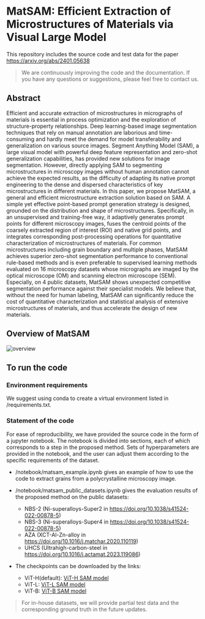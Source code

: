 # MatSAM: Efficient Extraction of Microstructures of Materials via Visual Large Model

This repository includes the source code and test data for the paper https://arxiv.org/abs/2401.05638
> We are continuously improving the code and the documentation. 
> If you have any questions or suggestions, please feel free to contact us.

## Abstract 
Efficient and accurate extraction of microstructures in micrographs of materials is essential in process optimization and the exploration of structure-property relationships. 
Deep learning-based image segmentation techniques that rely on manual annotation are laborious and time-consuming and hardly meet the demand for model transferability and generalization on various source images. Segment Anything Model (SAM), a large visual model with powerful deep feature representation and zero-shot generalization capabilities, has provided new solutions for image segmentation. 
However, directly applying SAM to segmenting microstructures in microscopy images without human annotation cannot achieve the expected results, as the difficulty of adapting its native prompt engineering to the dense and dispersed characteristics of key microstructures in different materials. 
In this paper, we propose MatSAM, a general and efficient microstructure extraction solution based on SAM. A simple yet effective point-based prompt generation strategy is designed, grounded on the distribution and shape of microstructures. 
Specifically, in an unsupervised and training-free way, it adaptively generates prompt points for different microscopy images, fuses the centroid points of the coarsely extracted region of interest (ROI) and native grid points, and integrates corresponding post-processing operations for quantitative characterization of microstructures of materials. 
For common microstructures including grain boundary and multiple phases, MatSAM achieves superior zero-shot segmentation performance to conventional rule-based methods and is even preferable to supervised learning methods evaluated on 16 microscopy datasets whose micrographs are imaged by the optical microscope (OM) and scanning electron microscope (SEM). Especially, on 4 public datasets, MatSAM shows unexpected competitive segmentation performance against their specialist models.
We believe that, without the need for human labeling, MatSAM can significantly reduce the cost of quantitative characterization and statistical analysis of extensive microstructures of materials, and thus accelerate the design of new materials.

## Overview of MatSAM
![overview](/assets/framework.jpg "Overview of MatSAM")

## To run the code

### Environment requirements

We suggest using conda to create a virtual environment listed in /requirements.txt.

### Statement of the code

For ease of reproducibility, we have provided the source code in the form of a jupyter notebook. 
The notebook is divided into sections, each of which corresponds to a step in the proposed method.
Sets of hyperparameters are provided in the notebook, 
and the user can adjust them according to the specific requirements of the dataset.


- /notebook/matsam_example.ipynb gives an example of how to use the code to extract grains from a polycrystalline microscopy image.

- /notebook/matsam_public_datasets.ipynb gives the evaluation results of the proposed method on the public datasets:
  - NBS-2 (Ni-superalloys-Super2 in https://doi.org/10.1038/s41524-022-00878-5)
  - NBS-3 (Ni-superalloys-Super4 in https://doi.org/10.1038/s41524-022-00878-5)
  - AZA (XCT-Al-Zn-alloy in https://doi.org/10.1016/j.matchar.2020.110119)
  - UHCS (Ultrahigh-carbon-steel in https://doi.org/10.1016/j.actamat.2023.119086)

- The checkpoints can be downloaded by the links:
  - ViT-H(default): [ViT-H SAM model](https://dl.fbaipublicfiles.com/segment_anything/sam_vit_h_4b8939.pth)
  - ViT-L: [ViT-L SAM model](https://dl.fbaipublicfiles.com/segment_anything/sam_vit_l_0b3195.pth)
  - ViT-B: [ViT-B SAM model](https://dl.fbaipublicfiles.com/segment_anything/sam_vit_b_01ec64.pth)

> For in-house datasets, we will provide partial test data and the corresponding ground truth in the future updates.